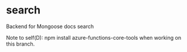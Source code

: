 # search
Backend for Mongoose docs search

Note to self(D): npm install azure-functions-core-tools when working on this branch.
